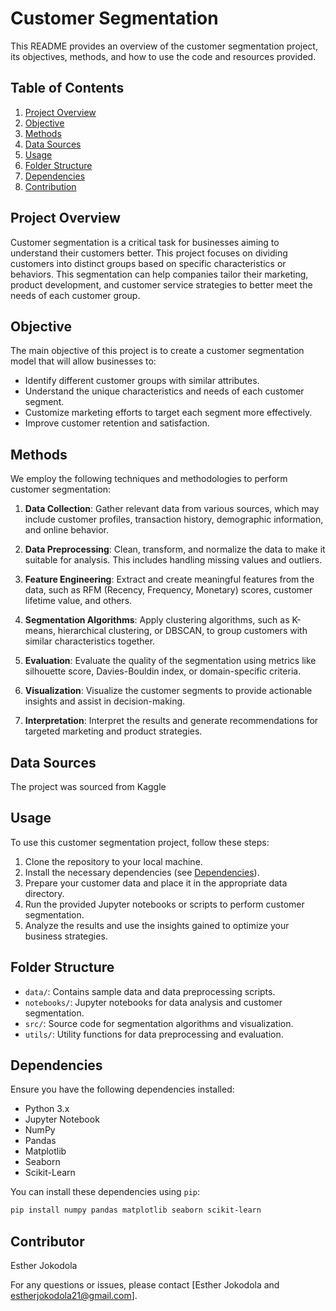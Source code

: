 # Customer Segmentation

This README provides an overview of the customer segmentation project, its objectives, methods, and how to use the code and resources provided.

## Table of Contents

1. [Project Overview](#project-overview)
2. [Objective](#objective)
3. [Methods](#methods)
4. [Data Sources](#data-sources)
5. [Usage](#usage)
6. [Folder Structure](#folder-structure)
7. [Dependencies](#dependencies)
8. [Contribution](#contribution)

## Project Overview

Customer segmentation is a critical task for businesses aiming to understand their customers better. This project focuses on dividing customers into distinct groups based on specific characteristics or behaviors. This segmentation can help companies tailor their marketing, product development, and customer service strategies to better meet the needs of each customer group.

## Objective

The main objective of this project is to create a customer segmentation model that will allow businesses to:

- Identify different customer groups with similar attributes.
- Understand the unique characteristics and needs of each customer segment.
- Customize marketing efforts to target each segment more effectively.
- Improve customer retention and satisfaction.

## Methods

We employ the following techniques and methodologies to perform customer segmentation:

1. **Data Collection**: Gather relevant data from various sources, which may include customer profiles, transaction history, demographic information, and online behavior.

2. **Data Preprocessing**: Clean, transform, and normalize the data to make it suitable for analysis. This includes handling missing values and outliers.

3. **Feature Engineering**: Extract and create meaningful features from the data, such as RFM (Recency, Frequency, Monetary) scores, customer lifetime value, and others.

4. **Segmentation Algorithms**: Apply clustering algorithms, such as K-means, hierarchical clustering, or DBSCAN, to group customers with similar characteristics together.

5. **Evaluation**: Evaluate the quality of the segmentation using metrics like silhouette score, Davies-Bouldin index, or domain-specific criteria.

6. **Visualization**: Visualize the customer segments to provide actionable insights and assist in decision-making.

7. **Interpretation**: Interpret the results and generate recommendations for targeted marketing and product strategies.

## Data Sources

The project was sourced from Kaggle

## Usage

To use this customer segmentation project, follow these steps:

1. Clone the repository to your local machine.
2. Install the necessary dependencies (see [Dependencies](#dependencies)).
3. Prepare your customer data and place it in the appropriate data directory.
4. Run the provided Jupyter notebooks or scripts to perform customer segmentation.
5. Analyze the results and use the insights gained to optimize your business strategies.

## Folder Structure

- `data/`: Contains sample data and data preprocessing scripts.
- `notebooks/`: Jupyter notebooks for data analysis and customer segmentation.
- `src/`: Source code for segmentation algorithms and visualization.
- `utils/`: Utility functions for data preprocessing and evaluation.

## Dependencies

Ensure you have the following dependencies installed:

- Python 3.x
- Jupyter Notebook
- NumPy
- Pandas
- Matplotlib
- Seaborn
- Scikit-Learn

You can install these dependencies using `pip`:

```bash
pip install numpy pandas matplotlib seaborn scikit-learn
```

## Contributor
Esther Jokodola

For any questions or issues, please contact [Esther Jokodola and estherjokodola21@gmail.com].


